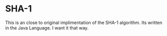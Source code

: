 # SHA-1
This is an close to original implimentation of the SHA-1 algorithm. Its written in the Java Language.
I want it that way.
